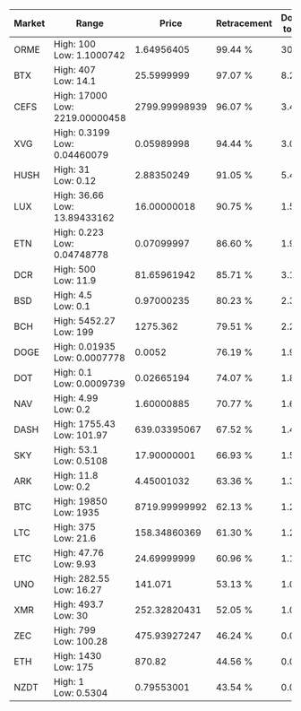 | Market | Range | Price| Retracement | Doubles to 50% |
| --- | --- | --- | --- | --- |
| ORME | High: 100<br />Low: 1.1000742 | 1.64956405 | 99.44 % | 30.64 |
| BTX | High: 407<br />Low: 14.1 | 25.5999999 | 97.07 % | 8.22 |
| CEFS | High: 17000<br />Low: 2219.00000458 | 2799.99998939 | 96.07 % | 3.43 |
| XVG | High: 0.3199<br />Low: 0.04460079 | 0.05989998 | 94.44 % | 3.04 |
| HUSH | High: 31<br />Low: 0.12 | 2.88350249 | 91.05 % | 5.40 |
| LUX | High: 36.66<br />Low: 13.89433162 | 16.00000018 | 90.75 % | 1.58 |
| ETN | High: 0.223<br />Low: 0.04748778 | 0.07099997 | 86.60 % | 1.90 |
| DCR | High: 500<br />Low: 11.9 | 81.65961942 | 85.71 % | 3.13 |
| BSD | High: 4.5<br />Low: 0.1 | 0.97000235 | 80.23 % | 2.37 |
| BCH | High: 5452.27<br />Low: 199 | 1275.362 | 79.51 % | 2.22 |
| DOGE | High: 0.01935<br />Low: 0.0007778 | 0.0052 | 76.19 % | 1.94 |
| DOT | High: 0.1<br />Low: 0.0009739 | 0.02665194 | 74.07 % | 1.89 |
| NAV | High: 4.99<br />Low: 0.2 | 1.60000885 | 70.77 % | 1.62 |
| DASH | High: 1755.43<br />Low: 101.97 | 639.03395067 | 67.52 % | 1.45 |
| SKY | High: 53.1<br />Low: 0.5108 | 17.90000001 | 66.93 % | 1.50 |
| ARK | High: 11.8<br />Low: 0.2 | 4.45001032 | 63.36 % | 1.35 |
| BTC | High: 19850<br />Low: 1935 | 8719.99999992 | 62.13 % | 1.25 |
| LTC | High: 375<br />Low: 21.6 | 158.34860369 | 61.30 % | 1.25 |
| ETC | High: 47.76<br />Low: 9.93 | 24.69999999 | 60.96 % | 1.17 |
| UNO | High: 282.55<br />Low: 16.27 | 141.071 | 53.13 % | 1.06 |
| XMR | High: 493.7<br />Low: 30 | 252.32820431 | 52.05 % | 1.04 |
| ZEC | High: 799<br />Low: 100.28 | 475.93927247 | 46.24 % | 0.00 |
| ETH | High: 1430<br />Low: 175 | 870.82 | 44.56 % | 0.00 |
| NZDT | High: 1<br />Low: 0.5304 | 0.79553001 | 43.54 % | 0.00 |
